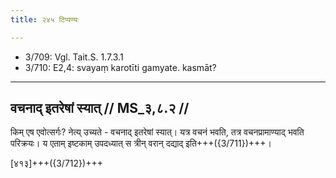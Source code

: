 ```yaml
---
title: २४५ टिप्पण्यः

---
```

- 3/709: Vgl. Tait.S. 1.7.3.1
- 3/710: E2,4: svayaṃ karotīti gamyate. kasmāt?

____________________________________________


## वचनाद् इतरेषां स्यात् // MS_३,८.२ //

किम् एष एवोत्सर्गः? नेत्य् उच्यते - वचनाद् इतरेषां स्यात्। यत्र वचनं भवति, तत्र वचनप्रामाण्याद् भवति परिक्रयः। य एताम् इष्टकाम् उपदध्यात् स त्रीन् वरान् दद्याद् इति+++({3/711})+++।

[४१३]+++({3/712})+++
